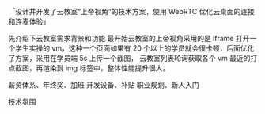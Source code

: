 「设计并开发了云教室“上帝视角”的技术方案，使用 WebRTC 优化云桌面的连接和连麦体验」

先介绍下云教室需求背景和功能
最开始云教室的上帝视角采用的是 iframe 打开一个学生实操的 vm，这种一个页面如果有 20 个以上的学员就会很卡顿，后面优化了方案，采用在学员端 5s 上传一个截图， 云教室列表轮询获取各个 vm 最近的打点截图，再渲染到 img 标签中，整体性能提升很大。

薪资体系、年终奖、加班
开发设备、补贴
职业规划、新人入门

技术氛围